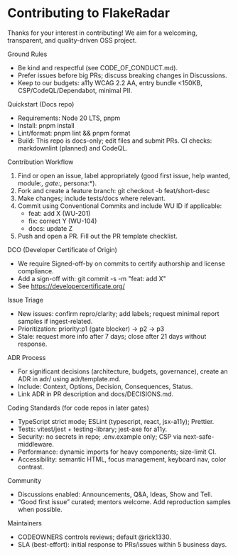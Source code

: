 # Contributing to FlakeRadar

Thanks for your interest in contributing! We aim for a welcoming, transparent, and quality-driven OSS project.

Ground Rules
- Be kind and respectful (see CODE_OF_CONDUCT.md).
- Prefer issues before big PRs; discuss breaking changes in Discussions.
- Keep to our budgets: a11y WCAG 2.2 AA, entry bundle <150KB, CSP/CodeQL/Dependabot, minimal PII.

Quickstart (Docs repo)
- Requirements: Node 20 LTS, pnpm
- Install: pnpm install
- Lint/format: pnpm lint && pnpm format
- Build: This repo is docs-only; edit files and submit PRs. CI checks: markdownlint (planned) and CodeQL.

Contribution Workflow
1) Find or open an issue, label appropriately (good first issue, help wanted, module:*, gate:*, persona:*).
2) Fork and create a feature branch: git checkout -b feat/short-desc
3) Make changes; include tests/docs where relevant.
4) Commit using Conventional Commits and include WU ID if applicable:
   - feat: add X (WU-201)
   - fix: correct Y (WU-104)
   - docs: update Z
5) Push and open a PR. Fill out the PR template checklist.

DCO (Developer Certificate of Origin)
- We require Signed-off-by on commits to certify authorship and license compliance.
- Add a sign-off with: git commit -s -m "feat: add X"
- See https://developercertificate.org/

Issue Triage
- New issues: confirm repro/clarity; add labels; request minimal report samples if ingest-related.
- Prioritization: priority:p1 (gate blocker) → p2 → p3
- Stale: request more info after 7 days; close after 21 days without response.

ADR Process
- For significant decisions (architecture, budgets, governance), create an ADR in adr/ using adr/template.md.
- Include: Context, Options, Decision, Consequences, Status.
- Link ADR in PR description and docs/DECISIONS.md.

Coding Standards (for code repos in later gates)
- TypeScript strict mode; ESLint (typescript, react, jsx-a11y); Prettier.
- Tests: vitest/jest + testing-library; jest-axe for a11y.
- Security: no secrets in repo; .env.example only; CSP via next-safe-middleware.
- Performance: dynamic imports for heavy components; size-limit CI.
- Accessibility: semantic HTML, focus management, keyboard nav, color contrast.

Community
- Discussions enabled: Announcements, Q&A, Ideas, Show and Tell.
- “Good first issue” curated; mentors welcome. Add reproduction samples when possible.

Maintainers
- CODEOWNERS controls reviews; default @rick1330.
- SLA (best-effort): initial response to PRs/issues within 5 business days.